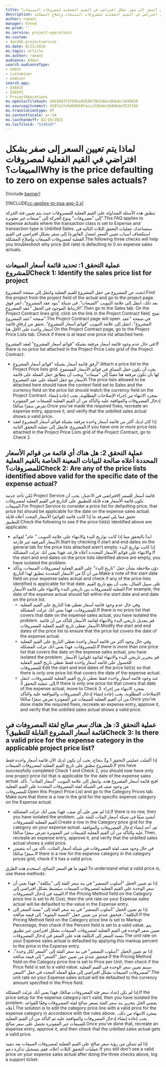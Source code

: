 ```yaml
---
title: لماذا يتم تعيين السعر إلى صفر بشكل افتراضي في القيم الفعلية لمصروفات المبيعات؟
description: ستساعدك عمليات التحقق الثلاث التالية في استكشاف أسباب تعيين السعر إلى صفر بشكل افتراضي في القيم الفعلية لمصروفات المبيعات وإصلاح المشكلة.
author: rumant
manager: kfend
ms.prod: ''
ms.service: project-operations
ms.custom:
- dyn365-projectservice
ms.date: 8/21/2018
ms.topic: article
ms.author: rumant
audience: Admin
search.audienceType:
- admin
- customizer
- enduser
search.app:
- D365CE
- D365PS
- ProjectOperations
ms.openlocfilehash: d4910d3727085a45036f3b438ecd69abc3e99836
ms.sourcegitcommit: 418fa1fe9d605b8faccc2d5dee1b04b4e753f194
ms.translationtype: HT
ms.contentlocale: ar-SA
ms.lasthandoff: 02/10/2021
ms.locfileid: "5146287"
---
```

# <a name="why-is-the-price-defaulting-to-zero-on-expense-sales-actuals"></a><span data-ttu-id="f7a91-103">لماذا يتم تعيين السعر إلى صفر بشكل افتراضي في القيم الفعلية لمصروفات المبيعات؟</span><span class="sxs-lookup"><span data-stu-id="f7a91-103">Why is the price defaulting to zero on expense sales actuals?</span></span>

[!include [banner](../includes/psa-now-project-operations.md)]

[!INCLUDE[cc-applies-to-psa-app-3.x](../includes/cc-applies-to-psa-app-3x.md)]

<span data-ttu-id="f7a91-104">تنطبق هذه الأسئلة المتداولة على القيم الفعلية للمصروفات حيث يتم تعيين فئة الحركة إلى "مصروفات" ونوع الحركة إلى "مبيعات غير مفوترة"‬.</span><span class="sxs-lookup"><span data-stu-id="f7a91-104">This FAQ applies to expense actuals where the transaction class is set to Expense and transaction type is Unbilled Sales.</span></span> <span data-ttu-id="f7a91-105">ستساعدك عمليات التحقق الثلاث التالية في استكشاف أسباب تعيين السعر (معدل الفاتورة‬) إلى صفر بشكل افتراضي في القيم الفعلية لمصروفات المبيعات وإصلاح المشكلة.</span><span class="sxs-lookup"><span data-stu-id="f7a91-105">The following three checks will help you troubleshoot why price (bill rate) is defaulting to 0 on expense sales actuals.</span></span>

## <a name="check-1-identify-the-sales-price-list-for-project"></a><span data-ttu-id="f7a91-106">عملية التحقق 1: تحديد قائمة أسعار المبيعات للمشروع</span><span class="sxs-lookup"><span data-stu-id="f7a91-106">Check 1: Identify the sales price list for project</span></span>

<span data-ttu-id="f7a91-107">ابحث عن المشروع من حقل المشروع للقيم الفعلية وانتقل إلى صفحة المشروع.</span><span class="sxs-lookup"><span data-stu-id="f7a91-107">Find the project from the project field of the actual and go to the project page.</span></span> <span data-ttu-id="f7a91-108">بعد ذلك، انتقل إلى علامة التبويب "المبيعات". في شبكة "بنود عقد المشروع"، انقر فوق الارتباط الموجود في الحقل "عقد المشروع".</span><span class="sxs-lookup"><span data-stu-id="f7a91-108">Then go to the Sales tab. On the Project Contract lines grid, click on the link in the Project Contract field.</span></span> <span data-ttu-id="f7a91-109">تفتح صفحة "عقد المشروع".</span><span class="sxs-lookup"><span data-stu-id="f7a91-109">The Project Contract page will open.</span></span> <span data-ttu-id="f7a91-110">في صفحة "عقد المشروع"، انتقل إلى علامة التبويب "قوائم أسعار المشروع‬". تحقق من إرفاق قائمة أسعار واحدة على الأقل هنا.</span><span class="sxs-lookup"><span data-stu-id="f7a91-110">On the Project Contract page, go to the Project Price Lists tab. Check if there is at least one price list attached here.</span></span>

<span data-ttu-id="f7a91-111">في حال عدم وجود قائمة أسعار مرفقة بشبكة "قوائم أسعار المشروع" لعقد المشروع:</span><span class="sxs-lookup"><span data-stu-id="f7a91-111">If there is no price list attached in the Project Price Lists grid of the Project Contract:</span></span>

- <span data-ttu-id="f7a91-112">أرفق قائمة أسعار بشبكة "قوائم أسعار المشروع".</span><span class="sxs-lookup"><span data-stu-id="f7a91-112">Attach a price list to the Project Price lists grid.</span></span> <span data-ttu-id="f7a91-113">يجب أن يكون حقل السياق في قوائم الأسعار المسموح لها بأن تكون مرفقة هنا معينًا إلى "مبيعات" ويجب أن يتطابق حقل العملة على قائمة الأسعار مع حقل العملة على عقد المشروع.</span><span class="sxs-lookup"><span data-stu-id="f7a91-113">The price lists allowed to be attached here should have the context field set to Sales and the currency field on the price list should match the currency field on the Project Contract.</span></span> <span data-ttu-id="f7a91-114">بمجرد الانتهاء من إجراء الإصلاحات المطلوبة، يجب إعادة إنشاء إدخال المصروفات والموافقة عليه والتأكد من أن القيم الفعلية للمبيعات غير المفوترة تعرض سعرًا صالحًا.</span><span class="sxs-lookup"><span data-stu-id="f7a91-114">Once you’ve made the required fixes, recreate an expense entry, approve it, and verify that the unbilled sales actual shows a valid price.</span></span>
- <span data-ttu-id="f7a91-115">إذا كان لديك أكثر من قائمة أسعار واحدة مرفقة بشبكة قوائم أسعار المشروع لعقد المشروع، فانتقل إلى عملية التحقق الثانية.</span><span class="sxs-lookup"><span data-stu-id="f7a91-115">If you have one or more price lists attached in the Project Price Lists grid of the Project Contract, go to Check 2.</span></span>

## <a name="check-2-are-any-of-the-price-lists-identified-above-valid-for-the-specific-date-of-the-expense-actual"></a><span data-ttu-id="f7a91-116">عملية التحقق 2: هل هناك أي قائمة من قوائم الأسعار المحددة أعلاه صالحة للبيانات المعينة الخاصة بالقيم الفعلية للمصروفات؟</span><span class="sxs-lookup"><span data-stu-id="f7a91-116">Check 2: Are any of the price lists identified above valid for the specific date of the expense actual?</span></span>

<span data-ttu-id="f7a91-117">لكي تأخذ خدمة Project Service قائمة أسعار للسعر الافتراضي في الاعتبار، يجب أن تكون قائمة الأسعار هذه قابلة للتطبيق على التاريخ في القيم الفعلية لمصروفات المبيعات.</span><span class="sxs-lookup"><span data-stu-id="f7a91-117">For Project Service to consider a price list for defaulting price, that price list should be applicable for the date on the expense sales actual.</span></span> <span data-ttu-id="f7a91-118">تحقق مما يلي لمعرفة ما إذا كانت قائمة (قوائم) الأسعار المحدد أعلاه قابلة للتطبيق:</span><span class="sxs-lookup"><span data-stu-id="f7a91-118">Check the following to see if the price list(s) identified above are applicable:</span></span>

- <span data-ttu-id="f7a91-119">ابدأ بالتحقق مما إذا كانت تواريخ البدء والانتهاء على علامة التبويب " عام" لقوائم الأسعار المرفقة غير فارغة.</span><span class="sxs-lookup"><span data-stu-id="f7a91-119">Start by checking if start and end dates on the general tab for the price lists attached aren’t empty.</span></span> <span data-ttu-id="f7a91-120">إذا كانت تواريخ البدء والانتهاء على قوائم الأسعار المحددة أعلاه فارغة، فهذا يعني أنك عزلت المشكلة.</span><span class="sxs-lookup"><span data-stu-id="f7a91-120">If the start and end dates on the price lists identified above are empty, you have isolated the problem.</span></span> 
- <span data-ttu-id="f7a91-121">دوّن ملاحظة بشأن حقل "تاريخ البدء" على القيم الفعلية لمصروفات المبيعات، وتأكد من أن أيًا من الأسعار المحددة تنطبق لهذا التاريخ.</span><span class="sxs-lookup"><span data-stu-id="f7a91-121">Make a note of the start date field on your expense sales actual and check if any of the price lists identified is applicable for that date.</span></span> <span data-ttu-id="f7a91-122">على سبيل المثال، يجب أن يقع تاريخ القيم الفعلية للمصروفات بين تاريخي البدء والانتهاء على قائمة الأسعار.</span><span class="sxs-lookup"><span data-stu-id="f7a91-122">For example, the date of the expense actual should fall within the start date and end date on the price list.</span></span> 
    - <span data-ttu-id="f7a91-123">وفي حال عدم وجود قائمة أسعار تغطي هذا التاريخ على القيم الفعلية للمصروفات، فهذا يعني انك عزلت المشكلة.</span><span class="sxs-lookup"><span data-stu-id="f7a91-123">If there is no price list that covers that date on the expense sales actual, you have isolated the problem.</span></span> <span data-ttu-id="f7a91-124">قم بتعديل تاريخي البدء والانتهاء لقائمة الأسعار للتأكد من أن قائمة الأسعار تغطي تاريخ القيم الفعلية للمصروفات.</span><span class="sxs-lookup"><span data-stu-id="f7a91-124">Modify the start and end dates of the price list to ensure that the price list covers the date of the expense actual.</span></span> 
    - <span data-ttu-id="f7a91-125">وفي حال وجود أكثر من قائمة أسعار واحدة تغطي التاريخ على القيم الفعلية للمصروفات، فهذا يعني انك عزلت المشكلة.</span><span class="sxs-lookup"><span data-stu-id="f7a91-125">If there is more than one price list that covers the date on the expense sales actual, you have isolated the problem.</span></span> <span data-ttu-id="f7a91-126">قم بتحرير تاريخي البدء والانتهاء لقائمة (قوائم) الأسعار للحصول على قائمة أسعار واحدة فقط تغطي تاريخ القيم الفعلية للمصروفات.</span><span class="sxs-lookup"><span data-stu-id="f7a91-126">Edit the start and end dates of the price list(s) so that there is only one price list that covers the date of the expense actual.</span></span> 
    - <span data-ttu-id="f7a91-127">عند وجود قائمة أسعار واحدة فقط تغطي تاريخ القيم الفعلية للمصروفات، انتقل إلى عملية التحقق 3.</span><span class="sxs-lookup"><span data-stu-id="f7a91-127">If there is only one price list that covers that date of the expense actual, move to Check 3.</span></span>
<span data-ttu-id="f7a91-128">بمجرد الانتهاء من إجراء الإصلاحات المطلوبة، يجب إعادة إنشاء إدخال المصروفات والموافقة عليه والتأكد من أن القيم الفعلية للمبيعات غير المفوترة تعرض سعرًا صالحًا.</span><span class="sxs-lookup"><span data-stu-id="f7a91-128">Once you’ve done made the required fixes, recreate an expense entry, approve it, and verify that the unbilled sales actual shows a valid price.</span></span>

## <a name="check-3-is-there-a-valid-price-for-the-expense-category-in-the-applicable-project-price-list"></a><span data-ttu-id="f7a91-129">عملية التحقق 3: هل هناك سعر صالح لفئة المصروفات في قائمة أسعار المشروع القابلة للتطبيق؟</span><span class="sxs-lookup"><span data-stu-id="f7a91-129">Check 3: Is there a valid price for the expense category in the applicable project price list?</span></span> 

<span data-ttu-id="f7a91-130">إذا أكملت عمليتي التحقق 1 و2 بنجاح، يجب أن يكون لديك الآن قائمة أسعار واحدة فقط للمشروع تنطبق على تاريخ القيم الفعلية لمصروفات المبيعات.</span><span class="sxs-lookup"><span data-stu-id="f7a91-130">If you have successfully completed Check 1 and Check 2, you should now have only one project price list that is applicable for the date of the expense sales actual.</span></span> <span data-ttu-id="f7a91-131">افتح قائمة أسعار المشروع هذه، وانتقل إلى علامة التبويب "أسعار الفئات". تأكد من وجود صف في الشبكة لفئة المصروفات المحددة على القيم الفعلية للمصروفات.</span><span class="sxs-lookup"><span data-stu-id="f7a91-131">Open this Project Price List and go to the Category Prices tab. Make sure that there is a row in the grid for the specific expense category on the Expense actual.</span></span>
 
- <span data-ttu-id="f7a91-132">إذا لم تعثر على أي صف، فهذا يعني أنك عزلت المشكلة.</span><span class="sxs-lookup"><span data-stu-id="f7a91-132">If there is no row, then you have isolated the problem.</span></span> <span data-ttu-id="f7a91-133">أنشئ صفًا في شبكة أسعار الفئات للفئة على القيم الفعلية للمصروفات.</span><span class="sxs-lookup"><span data-stu-id="f7a91-133">Create a row in the Category price grid for the category on your expense actual.</span></span> <span data-ttu-id="f7a91-134">ثم، أعد إنشاء إدخال المصروفات والموافقة عليه والتأكد من أن القيم الفعلية للمبيعات غير المفوترة تعرض سعرًا صالحًا.</span><span class="sxs-lookup"><span data-stu-id="f7a91-134">Then, recreate an expense entry, approve it, and verify that the unbilled sales actual shows a valid price.</span></span> 
- <span data-ttu-id="f7a91-135">في حال وجود صف لفئة المصروفات في شبكة أسعار الفئات، تأكد من أنه يتضمن سعرًا صالحًا.</span><span class="sxs-lookup"><span data-stu-id="f7a91-135">If there is a row for the expense category in the category prices grid, check if it has a valid price.</span></span>

<span data-ttu-id="f7a91-136">لفهم ما هو السعر الصالح، استخدم هذه الطرق:</span><span class="sxs-lookup"><span data-stu-id="f7a91-136">To understand what a valid price is, use these methods:</span></span>

- <span data-ttu-id="f7a91-137">إذا تم تعيين الحقل "أسلوب التسعير" في بند سعر الفئة إلى "بتكلفة‬"، فهذا يعني أن سعر الوحدة على القيم الفعلية لمصروفات المبيعات سيُضبط بشكل افتراضي إلى القيمة في إدخال المصروفات.</span><span class="sxs-lookup"><span data-stu-id="f7a91-137">If the Pricing Method field on the Category price line is set to At Cost, then the unit rate on your Expense sales actual will be defaulted to the value in the Expense entry.</span></span>
- <span data-ttu-id="f7a91-138">إذا تم تعيين الحقل "أسلوب التسعير" في بند سعر الفئة إلى "نسبة السعر إلى التكلفة"، فتحقق عندئذٍ من تعيين حقل "النسبة المئوية" إلى قيمة صالحة.</span><span class="sxs-lookup"><span data-stu-id="f7a91-138">If the Pricing Method field on the Category price line is set to Markup Percentage, then check if the Percent field is set to a valid value.</span></span> <span data-ttu-id="f7a91-139">يتم تعيين سعر الوحدة في القيم الفعلية لمصروفات المبيعات بشكل افتراضي عبر تطبيق نسبة السعر إلى التكلفة هذه على السعر في إدخال المصروفات.</span><span class="sxs-lookup"><span data-stu-id="f7a91-139">The unit rate on your Expense sales actual is defaulted by applying this markup percent to the price in the Expense entry.</span></span>
- <span data-ttu-id="f7a91-140">إذا تم تعيين الحقل "أسلوب التسعير" في بند سعر الفئة إلى "السعر لكل وحدة‬"، فتحقق عندئذٍ من تعيين حقل "السعر" إلى قيمة صالحة.</span><span class="sxs-lookup"><span data-stu-id="f7a91-140">If the Pricing Method field on the Category price line is set to Price per Unit, then check if the Price field is set to a valid value.</span></span> <span data-ttu-id="f7a91-141">سيتم تعيين سعر الوحدة في القيم الفعلية لمصروفات المبيعات بشكل افتراضي إلى مبلغ العملة المحدد في حقل "السعر".</span><span class="sxs-lookup"><span data-stu-id="f7a91-141">The unit rate on your Expense sales actual will be defaulted to the currency amount specified in the Price field.</span></span>

<span data-ttu-id="f7a91-142">إذا لم يكن إعداد سعر فئة المصروفات صالحًا، فهذا يعني أنك عزلت المشكلة.</span><span class="sxs-lookup"><span data-stu-id="f7a91-142">If the price setup for the expense category isn't valid, then you have isolated the problem.</span></span> <span data-ttu-id="f7a91-143">يقضي الحل بتحرير بند سعر الفئة بسعر صالح لفئة المصروفات وفقًا للقواعد أعلاه.</span><span class="sxs-lookup"><span data-stu-id="f7a91-143">The solution is to edit the category price line with a valid price for the expense category in accordance with the rules above.</span></span> <span data-ttu-id="f7a91-144">بمجرد الانتهاء من ذلك، يجب إعادة إنشاء إدخال المصروفات والموافقة عليه ثم التأكد من أن القيم الفعلية للمبيعات غير المفوترة تحصل على سعر صالح.</span><span class="sxs-lookup"><span data-stu-id="f7a91-144">Once you’ve done that, recreate an expense entry, approve it, and then check that the unbilled sales actual gets a valid price.</span></span>

<span data-ttu-id="f7a91-145">إذا لم تتمكن من رؤية سعر صالح على القيم الفعلية لمصروفات المبيعات بعد تنفيذ عمليات التحقق الثلاث أعلاه، فقم بتسجيل تذكرة دعم.</span><span class="sxs-lookup"><span data-stu-id="f7a91-145">If you still don't see a valid price on your expense sales actual after doing the three checks above, log a support ticket.</span></span>


